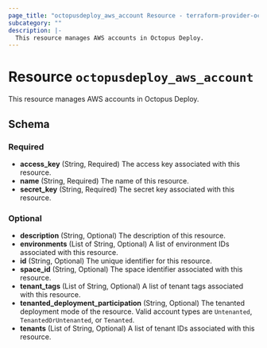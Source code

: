 ```yaml
---
page_title: "octopusdeploy_aws_account Resource - terraform-provider-octopusdeploy"
subcategory: ""
description: |-
  This resource manages AWS accounts in Octopus Deploy.
---
```


# Resource `octopusdeploy_aws_account`

This resource manages AWS accounts in Octopus Deploy.



## Schema

### Required

- **access_key** (String, Required) The access key associated with this resource.
- **name** (String, Required) The name of this resource.
- **secret_key** (String, Required) The secret key associated with this resource.

### Optional

- **description** (String, Optional) The description of this resource.
- **environments** (List of String, Optional) A list of environment IDs associated with this resource.
- **id** (String, Optional) The unique identifier for this resource.
- **space_id** (String, Optional) The space identifier associated with this resource.
- **tenant_tags** (List of String, Optional) A list of tenant tags associated with this resource.
- **tenanted_deployment_participation** (String, Optional) The tenanted deployment mode of the resource. Valid account types are `Untenanted`, `TenantedOrUntenanted`, or `Tenanted`.
- **tenants** (List of String, Optional) A list of tenant IDs associated with this resource.


